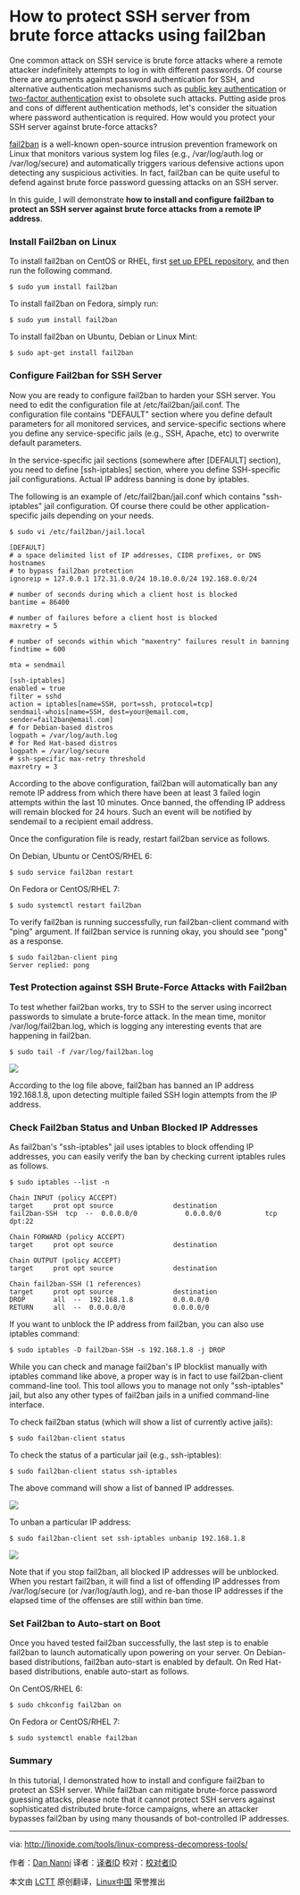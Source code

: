 How to protect SSH server from brute force attacks using fail2ban
================

One common attack on SSH service is brute force attacks where a remote attacker indefinitely attempts to log in with different passwords. Of course there are arguments against password authentication for SSH, and alternative authentication mechanisms such as [public key authentication][1] or [two-factor authentication][2] exist to obsolete such attacks. Putting aside pros and cons of different authentication methods, let's consider the situation where password authentication is required. How would you protect your SSH server against brute-force attacks?

[fail2ban][3] is a well-known open-source intrusion prevention framework on Linux that monitors various system log files (e.g., /var/log/auth.log or /var/log/secure) and automatically triggers various defensive actions upon detecting any suspicious activities. In fact, fail2ban can be quite useful to defend against brute force password guessing attacks on an SSH server.

In this guide, I will demonstrate **how to install and configure fail2ban to protect an SSH server against brute force attacks from a remote IP address**.

### Install Fail2ban on Linux

To install fail2ban on CentOS or RHEL, first [set up EPEL repository][4], and then run the following command.

	$ sudo yum install fail2ban

To install fail2ban on Fedora, simply run:

	$ sudo yum install fail2ban

To install fail2ban on Ubuntu, Debian or Linux Mint:

	$ sudo apt-get install fail2ban

### Configure Fail2ban for SSH Server

Now you are ready to configure fail2ban to harden your SSH server. You need to edit the configuration file at /etc/fail2ban/jail.conf. The configuration file contains "DEFAULT" section where you define default parameters for all monitored services, and service-specific sections where you define any service-specific jails (e.g., SSH, Apache, etc) to overwrite default parameters.

In the service-specific jail sections (somewhere after [DEFAULT] section), you need to define [ssh-iptables] section, where you define SSH-specific jail configurations. Actual IP address banning is done by iptables.

The following is an example of /etc/fail2ban/jail.conf which contains "ssh-iptables" jail configuration. Of course there could be other application-specific jails depending on your needs.

	$ sudo vi /etc/fail2ban/jail.local
	
```
[DEFAULT]
# a space delimited list of IP addresses, CIDR prefixes, or DNS hostnames
# to bypass fail2ban protection
ignoreip = 127.0.0.1 172.31.0.0/24 10.10.0.0/24 192.168.0.0/24

# number of seconds during which a client host is blocked
bantime = 86400

# number of failures before a client host is blocked
maxretry = 5

# number of seconds within which "maxentry" failures result in banning
findtime = 600

mta = sendmail

[ssh-iptables]
enabled = true
filter = sshd
action = iptables[name=SSH, port=ssh, protocol=tcp]
sendmail-whois[name=SSH, dest=your@email.com, sender=fail2ban@email.com]
# for Debian-based distros
logpath = /var/log/auth.log
# for Red Hat-based distros
logpath = /var/log/secure
# ssh-specific max-retry threshold
maxretry = 3
```

According to the above configuration, fail2ban will automatically ban any remote IP address from which there have been at least 3 failed login attempts within the last 10 minutes. Once banned, the offending IP address will remain blocked for 24 hours. Such an event will be notified by sendemail to a recipient email address.

Once the configuration file is ready, restart fail2ban service as follows.

On Debian, Ubuntu or CentOS/RHEL 6:

	$ sudo service fail2ban restart

On Fedora or CentOS/RHEL 7:

	$ sudo systemctl restart fail2ban

To verify fail2ban is running successfully, run fail2ban-client command with "ping" argument. If fail2ban service is running okay, you should see "pong" as a response.

	$ sudo fail2ban-client ping
	Server replied: pong

### Test Protection against SSH Brute-Force Attacks with Fail2ban

To test whether fail2ban works, try to SSH to the server using incorrect passwords to simulate a brute-force attack. In the mean time, monitor /var/log/fail2ban.log, which is logging any interesting events that are happening in fail2ban.

	$ sudo tail -f /var/log/fail2ban.log

![](https://farm8.staticflickr.com/7550/15882084127_fccf9ca7b7_c.jpg)

According to the log file above, fail2ban has banned an IP address 192.168.1.8, upon detecting multiple failed SSH login attempts from the IP address.

### Check Fail2ban Status and Unban Blocked IP Addresses

As fail2ban's "ssh-iptables" jail uses iptables to block offending IP addresses, you can easily verify the ban by checking current iptables rules as follows.

	$ sudo iptables --list -n

```
Chain INPUT (policy ACCEPT)
target     prot opt source               destination
fail2ban-SSH  tcp  --  0.0.0.0/0            0.0.0.0/0           tcp dpt:22

Chain FORWARD (policy ACCEPT)
target     prot opt source               destination

Chain OUTPUT (policy ACCEPT)
target     prot opt source               destination

Chain fail2ban-SSH (1 references)
target     prot opt source               destination
DROP       all  --  192.168.1.8          0.0.0.0/0
RETURN     all  --  0.0.0.0/0            0.0.0.0/0
```

If you want to unblock the IP address from fail2ban, you can also use iptables command:

	$ sudo iptables -D fail2ban-SSH -s 192.168.1.8 -j DROP

While you can check and manage fail2ban's IP blocklist manually with iptables command like above, a proper way is in fact to use fail2ban-client command-line tool. This tool allows you to manage not only "ssh-iptables" jail, but also any other types of fail2ban jails in a unified command-line interface.

To check fail2ban status (which will show a list of currently active jails):

	$ sudo fail2ban-client status

To check the status of a particular jail (e.g., ssh-iptables):

	$ sudo fail2ban-client status ssh-iptables

The above command will show a list of banned IP addresses.

![](https://farm8.staticflickr.com/7497/16067847655_021d23e320_b.jpg)

To unban a particular IP address:

	$ sudo fail2ban-client set ssh-iptables unbanip 192.168.1.8

![](https://farm8.staticflickr.com/7465/16065915571_b215a8b344_b.jpg)

Note that if you stop fail2ban, all blocked IP addresses will be unblocked. When you restart fail2ban, it will find a list of offending IP addresses from /var/log/secure (or /var/log/auth.log), and re-ban those IP addresses if the elapsed time of the offenses are still within ban time.

### Set Fail2ban to Auto-start on Boot

Once you haved tested fail2ban successfully, the last step is to enable fail2ban to launch automatically upon powering on your server. On Debian-based distributions, fail2ban auto-start is enabled by default. On Red Hat-based distributions, enable auto-start as follows.

On CentOS/RHEL 6:

	$ sudo chkconfig fail2ban on

On Fedora or CentOS/RHEL 7:

	$ sudo systemctl enable fail2ban

### Summary

In this tutorial, I demonstrated how to install and configure fail2ban to protect an SSH server. While fail2ban can mitigate brute-force password guessing attacks, please note that it cannot protect SSH servers against sophisticated distributed brute-force campaigns, where an attacker bypasses fail2ban by using many thousands of bot-controlled IP addresses.

-----------

via: http://linoxide.com/tools/linux-compress-decompress-tools/

作者：[Dan Nanni][a]
译者：[译者ID](https://github.com/译者ID)
校对：[校对者ID](https://github.com/校对者ID)

本文由 [LCTT](https://github.com/LCTT/TranslateProject) 原创翻译，[Linux中国](http://linux.cn/) 荣誉推出

[a]:http://xmodulo.com/author/nanni
[1]:http://xmodulo.com/how-to-force-ssh-login-via-public-key-authentication.html
[2]:http://xmodulo.com/two-factor-authentication-ssh-login-linux.html
[3]:http://www.fail2ban.org/
[4]:http://xmodulo.com/2013/03/how-to-set-up-epel-repository-on-centos.html